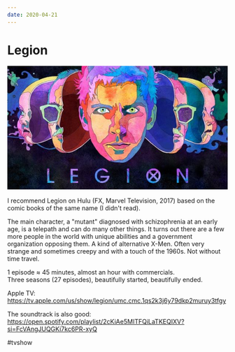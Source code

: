 ```yaml
---
date: 2020-04-21
---
```


# Legion

![Legion promo](legion.jpeg "Legion promo")

I recommend Legion on Hulu (FX, Marvel Television, 2017) based on the comic books of the same name (I didn't read).

The main character, a "mutant" diagnosed with schizophrenia at an early age, is a telepath and can do many other things. It turns out there are a few more people in the world with unique abilities and a government organization opposing them. A kind of alternative X-Men. Often very strange and sometimes creepy and with a touch of the 1960s. Not without time travel.

1 episode ≈ 45 minutes, almost an hour with commercials.  
Three seasons (27 episodes), beautifully started, beautifully ended.

Apple TV: https://tv.apple.com/us/show/legion/umc.cmc.1qs2k3j6y79dkp2muruy3tfgy

The soundtrack is also good: https://open.spotify.com/playlist/2cKiAe5MITFQiLaTKEQIXV?si=FcVAngJUQGKi7kc6PR-xyQ

#tvshow
